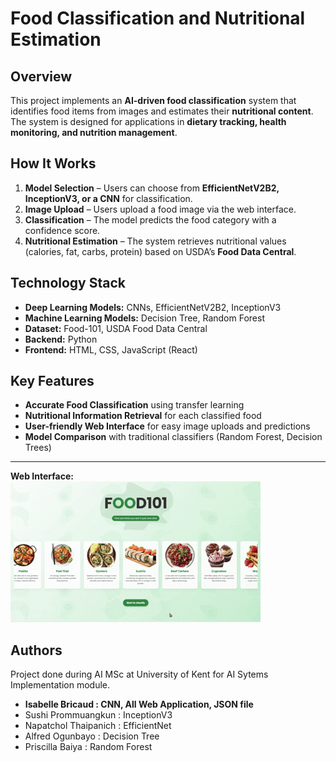 # Food Classification and Nutritional Estimation  

## Overview  
This project implements an **AI-driven food classification** system that identifies food items from images and estimates their **nutritional content**. The system is designed for applications in **dietary tracking, health monitoring, and nutrition management**.  

## How It Works  
1. **Model Selection** – Users can choose from **EfficientNetV2B2, InceptionV3, or a CNN** for classification.  
2. **Image Upload** – Users upload a food image via the web interface.  
3. **Classification** – The model predicts the food category with a confidence score.  
4. **Nutritional Estimation** – The system retrieves nutritional values (calories, fat, carbs, protein) based on USDA’s **Food Data Central**.  

## Technology Stack  
- **Deep Learning Models:** CNNs, EfficientNetV2B2, InceptionV3  
- **Machine Learning Models:** Decision Tree, Random Forest  
- **Dataset:** Food-101, USDA Food Data Central  
- **Backend:** Python 
- **Frontend:** HTML, CSS, JavaScript (React)

## Key Features  
- **Accurate Food Classification** using transfer learning  
- **Nutritional Information Retrieval** for each classified food  
- **User-friendly Web Interface** for easy image uploads and predictions  
- **Model Comparison** with traditional classifiers (Random Forest, Decision Trees)  

---
**Web Interface:**  
![Food Classification Web Interface](food101.gif)


## Authors
Project done during AI MSc at University of Kent for AI Sytems Implementation module.

- **Isabelle Bricaud : CNN, All Web Application, JSON file**
- Sushi Prommuangkun : InceptionV3
- Napatchol Thaipanich : EfficientNet
- Alfred Ogunbayo : Decision Tree
- Priscilla Baiya : Random Forest